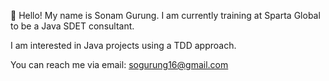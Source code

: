 👋 Hello! My name is Sonam Gurung. I am currently training at Sparta Global to be a Java SDET consultant.

I am interested in Java projects using a TDD approach.

You can reach me via email: sogurung16@gmail.com
